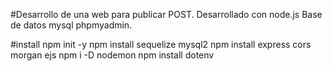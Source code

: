 
#Desarrollo de una web para publicar POST.
Desarrollado con node.js
Base de datos mysql phpmyadmin.

#install
npm init -y
npm install sequelize mysql2
npm install express cors morgan ejs
npm i -D nodemon
npm install dotenv


